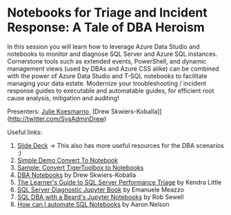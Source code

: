 # Notebooks for Triage and Incident Response: A Tale of DBA Heroism​

In this session you will learn how to leverage Azure Data Studio and notebooks to monitor and diagnose SQL Server and Azure SQL instances. Cornerstone tools such as extended events, PowerShell, and dynamic management views (used by DBAs and Azure CSS alike) can be combined with the power of Azure Data Studio and T-SQL notebooks to facilitate managing your data estate. Modernize your troubleshooting / incident response guides to executable and automatable guides, for efficient root cause analysis, mitigation and auditing!


Presenters: [Julie Koesmarno](http://twitter.com/MsSQLGirl), [Drew Skwiers-Koballa]](http://twitter.com/SysAdminDrew)

Useful links:
1. [Slide Deck](.\NotebooksForTriageAndIncidentResponse.pptx) -> This also has more useful resources for the DBA scenarios :)
2. [Simple Demo Convert To Notebook](https://github.com/MsSQLGirl/jubilant-data-wizards/blob/main/Useful%20Notebooks/DemoConvertToNotebooks.ipynb)
3. [Sample: Convert TigerToolbox to Notebooks](https://github.com/MsSQLGirl/jubilant-data-wizards/blob/main/Useful%20Notebooks/ConvertTigerToolboxSQLToNotebook.ipynb)
4. [DBA Notebooks](https://github.com/dzsquared/dba-notebooks) by Drew Skwiers-Koballa
5. [The Learner's Guide to SQL Server Performance Triage](https://littlekendra.com/2020/03/19/the-learners-guide-to-sql-server-performance-triage/) by Kendra Little
6. [SQL Server Diagnostic Jupyter Book](https://tsql.tech/the-sql-diagnostic-jupyter-book/) by Emanuele Meazzo
7. [SQL DBA with a Beard's Jupyter Notebooks](https://beard.media/Notebooks) by Rob Sewell
8. [How can I automate SQL Notebooks](https://github.com/SQLvariant/Demos/blob/master/Presentations/Intro-to-Jupyter-Notebooks/8.How-Can-I-Automate-SQL-Notebooks/How-Can-I-Automate-SQL-Notebooks.ipynb) by Aaron Nelson